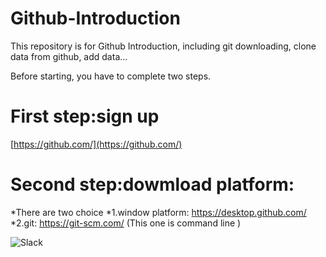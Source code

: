 # Github-Introduction
This repository is for Github Introduction, including git downloading, clone data from github, add data...

Before starting, you have to complete two steps.

# First step:sign up

[https://github.com/](https://github.com/)



# Second step:dowmload platform:
*There are two choice 
*1.window platform: https://desktop.github.com/
*2.git: https://git-scm.com/ (This one is command line )




![Slack](http://sanfubrunch.github.io/web/img/c5.jpg)

